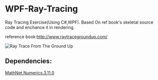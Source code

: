 # WPF-Ray-Tracing
Ray Tracing Exercise(Using C#,WPF). Based On ref book's skeletal source code and enchance it in rendering.

reference book:http://www.raytracegroundup.com/

![Ray Trace From The Ground Up](http://ec4.images-amazon.com/images/I/41N0m%2BnDcgL._SL500_AA300_.jpg)

## Dependencies:
[MathNet.Numerics.3.11.0](http://www.mathdotnet.com/)

